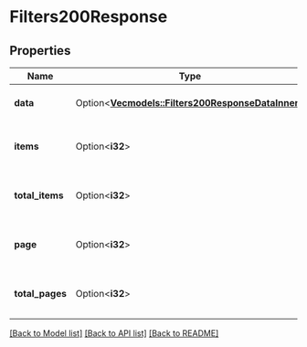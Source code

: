 # Filters200Response

## Properties

Name | Type | Description | Notes
------------ | ------------- | ------------- | -------------
**data** | Option<[**Vec<models::Filters200ResponseDataInner>**](Filters_200_response_data_inner.md)> | Data is the list of filters. | [optional]
**items** | Option<**i32**> | Items is the total number of results. | [optional]
**total_items** | Option<**i32**> | TotalItems is the total number of results. | [optional]
**page** | Option<**i32**> | Page is the current page number. | [optional]
**total_pages** | Option<**i32**> | TotalPages is the total number of pages. | [optional]

[[Back to Model list]](../README.md#documentation-for-models) [[Back to API list]](../README.md#documentation-for-api-endpoints) [[Back to README]](../README.md)


